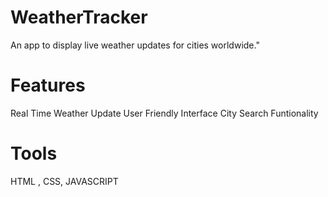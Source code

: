 # WeatherTracker
An app to display live weather updates for cities worldwide."
# Features
Real Time Weather Update
User Friendly Interface
City Search Funtionality
# Tools
HTML , CSS, JAVASCRIPT